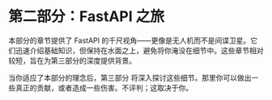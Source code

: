 # 第二部分：FastAPI 之旅

本部分的章节提供了 FastAPI 的千尺视角——更像是无人机而不是间谍卫星。它们迅速介绍基础知识，但保持在水面之上，避免将你淹没在细节中。这些章节相对较短，旨在为第三部分的深度提供背景。 

当你适应了本部分的理念后，第三部分 将深入探讨这些细节。那里你可以做出一些真正的贡献，或者造成一些伤害。不评判；这取决于你。
